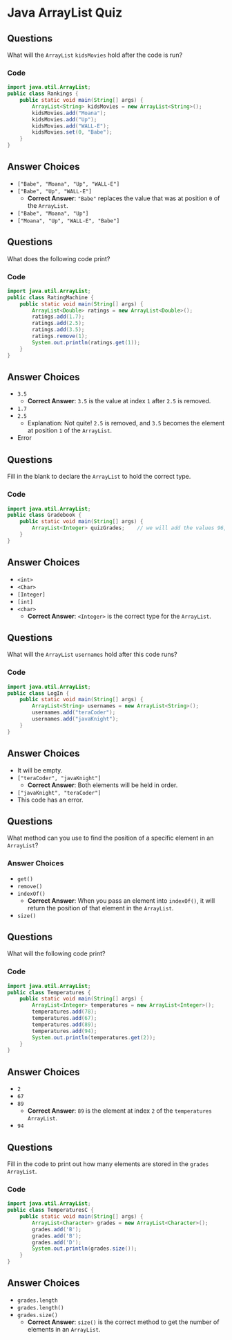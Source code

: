 # Java ArrayList Quiz

## Questions

What will the `ArrayList` `kidsMovies` hold after the code is run?

### Code

```java
import java.util.ArrayList;
public class Rankings {
    public static void main(String[] args) {
        ArrayList<String> kidsMovies = new ArrayList<String>();
        kidsMovies.add("Moana");
        kidsMovies.add("Up");
        kidsMovies.add("WALL-E");
        kidsMovies.set(0, "Babe");
    }
}
```

## Answer Choices

-   `["Babe", "Moana", "Up", "WALL-E"]`
-   `["Babe", "Up", "WALL-E"]`
    -   **Correct Answer**: `"Babe"` replaces the value that was at position `0` of the `ArrayList`.
-   `["Babe", "Moana", "Up"]`
-   `["Moana", "Up", "WALL-E", "Babe"]`

## Questions

What does the following code print?

### Code

```java
import java.util.ArrayList;
public class RatingMachine {
    public static void main(String[] args) {
        ArrayList<Double> ratings = new ArrayList<Double>();
        ratings.add(1.7);
        ratings.add(2.5);
        ratings.add(3.5);
        ratings.remove(1);
        System.out.println(ratings.get(1));
    }
}
```

## Answer Choices

-   `3.5`
    -   **Correct Answer**: `3.5` is the value at index `1` after `2.5` is removed.
-   `1.7`
-   `2.5`
    -   Explanation: Not quite! `2.5` is removed, and `3.5` becomes the element at position `1` of the `ArrayList`.
-   Error

## Questions

Fill in the blank to declare the `ArrayList` to hold the correct type.

### Code

```java
import java.util.ArrayList;
public class Gradebook {
    public static void main(String[] args) {
        ArrayList<Integer> quizGrades;    // we will add the values 96, 87, and 46 later in the method
    }
}
```

## Answer Choices

-   `<int>`
-   `<Char>`
-   `[Integer]`
-   `[int]`
-   `<char>`
    -   **Correct Answer**: `<Integer>` is the correct type for the `ArrayList`.

## Questions

What will the `ArrayList` `usernames` hold after this code runs?

### Code

```java
import java.util.ArrayList;
public class LogIn {
    public static void main(String[] args) {
        ArrayList<String> usernames = new ArrayList<String>();
        usernames.add("teraCoder");
        usernames.add("javaKnight");
    }
}
```

## Answer Choices

-   It will be empty.
-   `["teraCoder", "javaKnight"]`
    -   **Correct Answer**: Both elements will be held in order.
-   `["javaKnight", "teraCoder"]`
-   This code has an error.

## Questions

What method can you use to find the position of a specific element in an `ArrayList`?

### Answer Choices

-   `get()`
-   `remove()`
-   `indexOf()`
    -   **Correct Answer**: When you pass an element into `indexOf()`, it will return the position of that element in the `ArrayList`.
-   `size()`

## Questions

What will the following code print?

### Code

```java
import java.util.ArrayList;
public class Temperatures {
    public static void main(String[] args) {
        ArrayList<Integer> temperatures = new ArrayList<Integer>();
        temperatures.add(78);
        temperatures.add(67);
        temperatures.add(89);
        temperatures.add(94);
        System.out.println(temperatures.get(2));
    }
}
```

## Answer Choices

-   `2`
-   `67`
-   `89`
    -   **Correct Answer**: `89` is the element at index `2` of the `temperatures` `ArrayList`.
-   `94`

## Questions

Fill in the code to print out how many elements are stored in the `grades` `ArrayList`.

### Code

```java
import java.util.ArrayList;
public class TemperaturesC {
    public static void main(String[] args) {
        ArrayList<Character> grades = new ArrayList<Character>();
        grades.add('B');
        grades.add('B');
        grades.add('D');
        System.out.println(grades.size());
    }
}
```

## Answer Choices

-   `grades.length`
-   `grades.length()`
-   `grades.size()`
    -   **Correct Answer**: `size()` is the correct method to get the number of elements in an `ArrayList`.
